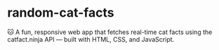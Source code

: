 # random-cat-facts
🐱 A fun, responsive web app that fetches real-time cat facts using the catfact.ninja API — built with HTML, CSS, and JavaScript.
